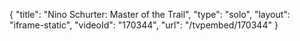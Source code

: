 {
    "title": "Nino Schurter: Master of the Trail",
    "type": "solo",
    "layout": "iframe-static",
    "videoId": "170344",
    "url": "\/tvpembed\/170344"
}